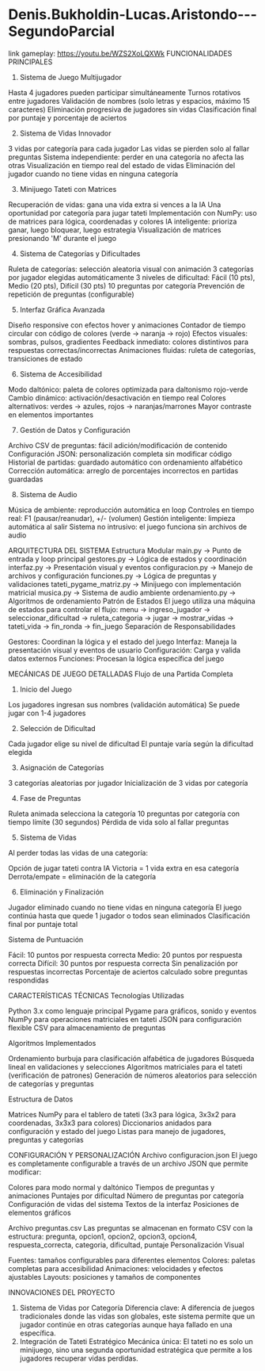 # Denis.Bukholdin-Lucas.Aristondo---SegundoParcial
link gameplay: https://youtu.be/WZS2XoLQXWk
FUNCIONALIDADES PRINCIPALES
1. Sistema de Juego Multijugador

Hasta 4 jugadores pueden participar simultáneamente
Turnos rotativos entre jugadores
Validación de nombres (solo letras y espacios, máximo 15 caracteres)
Eliminación progresiva de jugadores sin vidas
Clasificación final por puntaje y porcentaje de aciertos

2. Sistema de Vidas Innovador

3 vidas por categoría para cada jugador
Las vidas se pierden solo al fallar preguntas
Sistema independiente: perder en una categoría no afecta las otras
Visualización en tiempo real del estado de vidas
Eliminación del jugador cuando no tiene vidas en ninguna categoría

3. Minijuego Tateti con Matrices

Recuperación de vidas: gana una vida extra si vences a la IA
Una oportunidad por categoría para jugar tateti
Implementación con NumPy: uso de matrices para lógica, coordenadas y colores
IA inteligente: prioriza ganar, luego bloquear, luego estrategia
Visualización de matrices presionando 'M' durante el juego

4. Sistema de Categorías y Dificultades

Ruleta de categorías: selección aleatoria visual con animación
3 categorías por jugador elegidas automáticamente
3 niveles de dificultad: Fácil (10 pts), Medio (20 pts), Difícil (30 pts)
10 preguntas por categoría
Prevención de repetición de preguntas (configurable)

5. Interfaz Gráfica Avanzada

Diseño responsive con efectos hover y animaciones
Contador de tiempo circular con código de colores (verde → naranja → rojo)
Efectos visuales: sombras, pulsos, gradientes
Feedback inmediato: colores distintivos para respuestas correctas/incorrectas
Animaciones fluidas: ruleta de categorías, transiciones de estado

6. Sistema de Accesibilidad

Modo daltónico: paleta de colores optimizada para daltonismo rojo-verde
Cambio dinámico: activación/desactivación en tiempo real
Colores alternativos: verdes → azules, rojos → naranjas/marrones
Mayor contraste en elementos importantes

7. Gestión de Datos y Configuración

Archivo CSV de preguntas: fácil adición/modificación de contenido
Configuración JSON: personalización completa sin modificar código
Historial de partidas: guardado automático con ordenamiento alfabético
Corrección automática: arreglo de porcentajes incorrectos en partidas guardadas

8. Sistema de Audio

Música de ambiente: reproducción automática en loop
Controles en tiempo real: F1 (pausar/reanudar), +/- (volumen)
Gestión inteligente: limpieza automática al salir
Sistema no intrusivo: el juego funciona sin archivos de audio

ARQUITECTURA DEL SISTEMA
Estructura Modular
main.py              → Punto de entrada y loop principal
gestores.py          → Lógica de estados y coordinación
interfaz.py          → Presentación visual y eventos
configuracion.py     → Manejo de archivos y configuración
funciones.py         → Lógica de preguntas y validaciones
tateti_pygame_matriz.py → Minijuego con implementación matricial
musica.py            → Sistema de audio ambiente
ordenamiento.py      → Algoritmos de ordenamiento
Patrón de Estados
El juego utiliza una máquina de estados para controlar el flujo:
menu → ingreso_jugador → seleccionar_dificultad → ruleta_categoria → 
jugar → mostrar_vidas → tateti_vida → fin_ronda → fin_juego
Separación de Responsabilidades

Gestores: Coordinan la lógica y el estado del juego
Interfaz: Maneja la presentación visual y eventos de usuario
Configuración: Carga y valida datos externos
Funciones: Procesan la lógica específica del juego


MECÁNICAS DE JUEGO DETALLADAS
Flujo de una Partida Completa
1. Inicio del Juego

Los jugadores ingresan sus nombres (validación automática)
Se puede jugar con 1-4 jugadores

2. Selección de Dificultad

Cada jugador elige su nivel de dificultad
El puntaje varía según la dificultad elegida

3. Asignación de Categorías

3 categorías aleatorias por jugador
Inicialización de 3 vidas por categoría

4. Fase de Preguntas

Ruleta animada selecciona la categoría
10 preguntas por categoría con tiempo límite (30 segundos)
Pérdida de vida solo al fallar preguntas

5. Sistema de Vidas

Al perder todas las vidas de una categoría:

Opción de jugar tateti contra IA
Victoria = 1 vida extra en esa categoría
Derrota/empate = eliminación de la categoría



6. Eliminación y Finalización

Jugador eliminado cuando no tiene vidas en ninguna categoría
El juego continúa hasta que quede 1 jugador o todos sean eliminados
Clasificación final por puntaje total

Sistema de Puntuación

Fácil: 10 puntos por respuesta correcta
Medio: 20 puntos por respuesta correcta
Difícil: 30 puntos por respuesta correcta
Sin penalización por respuestas incorrectas
Porcentaje de aciertos calculado sobre preguntas respondidas


CARACTERÍSTICAS TÉCNICAS
Tecnologías Utilizadas

Python 3.x como lenguaje principal
Pygame para gráficos, sonido y eventos
NumPy para operaciones matriciales en tateti
JSON para configuración flexible
CSV para almacenamiento de preguntas

Algoritmos Implementados

Ordenamiento burbuja para clasificación alfabética de jugadores
Búsqueda lineal en validaciones y selecciones
Algoritmos matriciales para el tateti (verificación de patrones)
Generación de números aleatorios para selección de categorías y preguntas

Estructura de Datos

Matrices NumPy para el tablero de tateti (3x3 para lógica, 3x3x2 para coordenadas, 3x3x3 para colores)
Diccionarios anidados para configuración y estado del juego
Listas para manejo de jugadores, preguntas y categorías


CONFIGURACIÓN Y PERSONALIZACIÓN
Archivo configuracion.json
El juego es completamente configurable a través de un archivo JSON que permite modificar:

Colores para modo normal y daltónico
Tiempos de preguntas y animaciones
Puntajes por dificultad
Número de preguntas por categoría
Configuración de vidas del sistema
Textos de la interfaz
Posiciones de elementos gráficos

Archivo preguntas.csv
Las preguntas se almacenan en formato CSV con la estructura:
pregunta, opcion1, opcion2, opcion3, opcion4, respuesta_correcta, categoria, dificultad, puntaje
Personalización Visual

Fuentes: tamaños configurables para diferentes elementos
Colores: paletas completas para accesibilidad
Animaciones: velocidades y efectos ajustables
Layouts: posiciones y tamaños de componentes


INNOVACIONES DEL PROYECTO
1. Sistema de Vidas por Categoría
Diferencia clave: A diferencia de juegos tradicionales donde las vidas son globales, este sistema permite que un jugador continúe en otras categorías aunque haya fallado en una específica.
2. Integración de Tateti Estratégico
Mecánica única: El tateti no es solo un minijuego, sino una segunda oportunidad estratégica que permite a los jugadores recuperar vidas perdidas.


